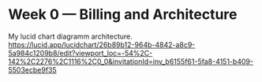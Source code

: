 # Week 0 — Billing and Architecture

My lucid chart diagramm architecture.  https://lucid.app/lucidchart/26b89b12-964b-4842-a8c9-5a984c1209b8/edit?viewport_loc=-54%2C-142%2C2276%2C1116%2C0_0&invitationId=inv_b6155f61-5fa8-4151-b409-5503ecbe9f35
